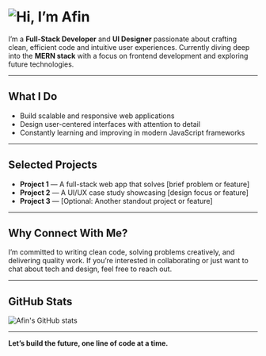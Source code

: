 # ![Hi, I’m Afin](https://your-animated-gif-link-here.gif)

I’m a **Full-Stack Developer** and **UI Designer** passionate about crafting clean, efficient code and intuitive user experiences. Currently diving deep into the **MERN stack** with a focus on frontend development and exploring future technologies.

---

## What I Do

- Build scalable and responsive web applications  
- Design user-centered interfaces with attention to detail  
- Constantly learning and improving in modern JavaScript frameworks  

---

## Selected Projects

- **Project 1** — A full-stack web app that solves [brief problem or feature]  
- **Project 2** — A UI/UX case study showcasing [design focus or feature]  
- **Project 3** — [Optional: Another standout project or feature]  

---

## Why Connect With Me?

I’m committed to writing clean code, solving problems creatively, and delivering quality work. If you’re interested in collaborating or just want to chat about tech and design, feel free to reach out.

---

## GitHub Stats

![Afin's GitHub stats](https://github-readme-stats.vercel.app/api?username=Afin0x&show_icons=true&theme=radical)

---

**Let’s build the future, one line of code at a time.**


